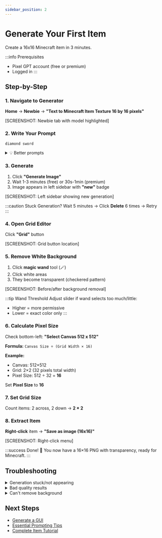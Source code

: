```yaml
---
sidebar_position: 2
---
```


# Generate Your First Item

Create a 16x16 Minecraft item in 3 minutes.

:::info Prerequisites
- Pixel GPT account (free or premium)
- Logged in
:::

## Step-by-Step

### 1. Navigate to Generator

**Home** → **Newbie** → **"Text to Minecraft Item Texture 16 by 16 pixels"**

[SCREENSHOT: Newbie tab with model highlighted]

### 2. Write Your Prompt

```txt
diamond sword
```

<details>
<summary>💡 Better prompts</summary>

**Basic:**
```
diamond sword
```

**Better:**
```
blue diamond sword with golden handle
```

**Best:**
```
enchanted glowing diamond sword with ornate golden handle and blue gems
```

</details>

### 3. Generate

1. Click **"Generate Image"**
2. Wait 1-3 minutes (free) or 30s-1min (premium)
3. Image appears in left sidebar with **"new"** badge

[SCREENSHOT: Left sidebar showing new generation]

:::caution Stuck Generation?
Wait 5 minutes → Click **Delete** 6 times → Retry
:::

### 4. Open Grid Editor

Click **"Grid"** button

[SCREENSHOT: Grid button location]

### 5. Remove White Background

1. Click **magic wand** tool (🪄)
2. Click white areas
3. They become transparent (checkered pattern)

[SCREENSHOT: Before/after background removal]

:::tip Wand Threshold
Adjust slider if wand selects too much/little:
- Higher = more permissive
- Lower = exact color only
:::

### 6. Calculate Pixel Size

Check bottom-left: **"Select Canvas 512 x 512"**

**Formula:** `Canvas Size ÷ (Grid Width × 16)`

**Example:**
- Canvas: 512×512
- Grid: 2×2 (32 pixels total width)
- Pixel Size: 512 ÷ 32 = **16**

Set **Pixel Size** to **16**

### 7. Set Grid Size

Count items: 2 across, 2 down → **2 × 2**

### 8. Extract Item

**Right-click** item → **"Save as image (16x16)"**

[SCREENSHOT: Right-click menu]

:::success Done! 🎉
You now have a 16×16 PNG with transparency, ready for Minecraft.
:::

## Troubleshooting

<details>
<summary>Generation stuck/not appearing</summary>

1. Wait 5 minutes
2. Click **Delete** 6 times
3. Retry generation

</details>

<details>
<summary>Bad quality results</summary>

**Check:**
- ❌ Using English? (not French/Korean)
- ❌ Specific enough? (not just "sword")
- ❌ Right model? (try Newbie Premium)

</details>

<details>
<summary>Can't remove background</summary>

1. Click wand tool first
2. Adjust threshold slider
3. Click all white areas multiple times

</details>

## Next Steps

- [Generate a GUI](generate-first-gui)
- [Essential Prompting Tips](essential-prompting-tips)
- [Complete Item Tutorial](../tutorials/minecraft-items/your-first-item)
